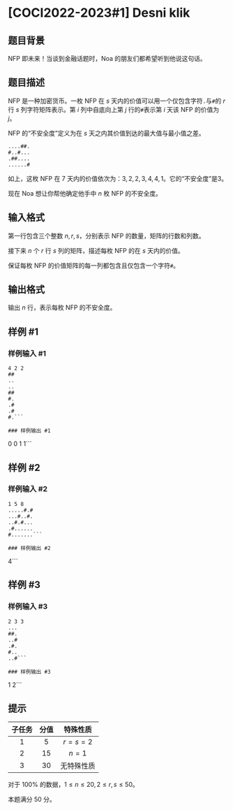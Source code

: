 # [COCI2022-2023#1] Desni klik

## 题目背景

NFP 即未来！当谈到金融话题时，Noa 的朋友们都希望听到他说这句话。

## 题目描述

NFP 是一种加密货币。一枚 NFP 在 $s$ 天内的价值可以用一个仅包含字符``.``与``#``的 $r$ 行 $s$ 列字符矩阵表示。第 $i$ 列中自底向上第 $j$ 行的``#``表示第 $i$ 天该 NFP 的价值为 $j$。

NFP 的“不安全度”定义为在 $s$ 天之内其价值到达的最大值与最小值之差。

```
....##.
#..#...
.##....
......#
```
如上，这枚 NFP 在 $7$ 天内的价值依次为：$3,2,2,3,4,4,1$。它的“不安全度”是3。

现在 Noa 想让你帮他确定他手中 $n$ 枚 NFP 的不安全度。

## 输入格式

第一行包含三个整数 $n,r,s$，分别表示 NFP 的数量，矩阵的行数和列数。

接下来 $n$ 个 $r$ 行 $s$ 列的矩阵，描述每枚 NFP 的在 $s$ 天内的价值。

保证每枚 NFP 的价值矩阵的每一列都包含且仅包含一个字符``#``。

## 输出格式

输出 $n$ 行，表示每枚 NFP 的不安全度。

## 样例 #1

### 样例输入 #1
```
4 2 2
##
..
..
##
#.
.#
.#
#.```

### 样例输出 #1

```
0
0
1
1```

## 样例 #2

### 样例输入 #2
```
1 5 8
.....#.#
...#..#.
..#.#...
.#......
#.......```

### 样例输出 #2

```
4```

## 样例 #3

### 样例输入 #3
```
2 3 3
...
##.
..#
.#.
#..
..#```

### 样例输出 #3

```
1
2```

## 提示

| 子任务 | 分值 | 特殊性质 |
| :----------: | :----------: | :----------: |
| $1$ | $5$ | $r=s=2$ |
| $2$ | $15$ | $n=1$ |
| $3$ | $30$ | 无特殊性质 |


对于 $100\%$ 的数据，$1\leq n \leq 20,2\leq r,s \leq50$。

本题满分 $50$ 分。
